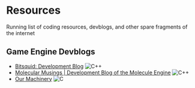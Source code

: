 # Resources
Running list of coding resources, devblogs, and other spare fragments of the internet

## Game Engine Devblogs
- [Bitsquid: Development Blog](http://bitsquid.blogspot.com/) ![C++](https://img.shields.io/badge/c++-%2300599C.svg?style=for-the-badge&logo=c%2B%2B&logoColor=white)
- [Molecular Musings | Development Blog of the Molecule Engine](https://blog.molecular-matters.com/) ![C++](https://img.shields.io/badge/c++-%2300599C.svg?style=for-the-badge&logo=c%2B%2B&logoColor=white)
- [Our Machinery](https://ourmachinery.com/post/) ![C](https://img.shields.io/badge/c-%2300599C.svg?style=for-the-badge&logo=c&logoColor=white)
